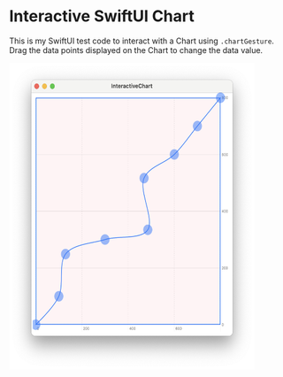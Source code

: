 # Interactive SwiftUI Chart 

This is my SwiftUI test code to interact with a Chart using `.chartGesture`.
Drag the data points displayed on the Chart to change the data value.


<p float="left">
  <img src="Images/img2.png" width="444"  height="555" />
</p>
